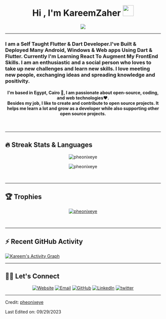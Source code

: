 

<h1 align="center">Hi , I'm KareemZaher <img src="https://media.giphy.com/media/hvRJCLFzcasrR4ia7z/giphy.gif" width="35"></h1>
<p align="center">
  <a href="https://github.com/pheonixeye"><img src="https://readme-typing-svg.herokuapp.com?lines=Front+End+Developer;|%20Flutter%20|%20Dart%20|%20React%20|%20Javascript%20|;Always%20learning%20new%20things&center=true&width=500&height=50"></a>
</p>
<hr/>
<h3>
I am a Self Taught Flutter & Dart Developer.I've Built & Deployed Many Android, Windows & Web apps Using Dart & Flutter. Currently I'm Learning React To Augment My FrontEnd Skills. I am an enthusiastic and a social person who loves to take up new challenges and learn new skills. I love meeting new people, exchanging ideas and spreading knowledge and positivity. </h3>

<h4 align="center">
I'm based in Egypt, Cairo 🙏, I am passionate about open-source, coding, and web technologies❤️. <br />
	Besides my job, I like to create and contribute to open source projects. It helps me learn a lot and grow as a developer while also supporting other open source projects.
</h4>
<br>
<!--<div align="center">
  <a href="https://open.spotify.com/user/6s6pbtefezpookh8gwnkko15v">
    <img src="https://readme-spotify-tingz.vercel.app/api/now-playing">
  </a>
</div> -->
<hr/> 

## 🔥 Streak Stats & Languages
<p align="center"><img src="https://github-readme-streak-stats.herokuapp.com/?user=pheonixeye&theme=algolia" alt="pheonixeye" /></p>
<p align="center"><img src="https://github-readme-stats.vercel.app/api/top-langs/?username=pheonixeye&theme=algolia&layout=compact" alt="pheonixeye" /></p>

<br>
<hr/>

## 🏆 Trophies
<p align="center"> <a href="https://github.com/pheonixeye"><img
      src="https://github-profile-trophy.vercel.app/?username=pheonixeye&row=1&column=3&theme=algolia" alt="pheonixeye" /></a>  </p>

<!-- algolia -->
<br>
<hr/>

## ⚡ Recent GitHub Activity
<a href="https://github.com/pheonixeye"><img alt="Kareem's Activity Graph" src="https://github-readme-activity-graph.vercel.app?username=pheonixeye&custom_title=Kareem's%20Contribution%20Graph&theme=react-dark" /></a>



<hr/>

## 🙋‍♀️ Let's Connect
<p align="center">
 	<a href=""><img src="https://drkaz.dev/favicon.png" alt="Website"/></a>
	<a href="mailto:drkaz@live.com"><img src="https://icons8.com/icon/vFWG4VOBsJTW/microsoft-outlook-2019" title='Email' alt="Email"/></a>
	<a href="https://github.com/pheonixeye"><img src="https://img.icons8.com/bubbles/50/000000/github.png" title='GitHub' alt="GitHub"/></a>
	<a href="www.linkedin.com/in/kareem-zaher"><img src="https://img.icons8.com/bubbles/50/000000/linkedin.png" title='LinkedIn' alt="LinkedIn"/></a>
	<a href="https://twitter.com/kareem_zaher_"><img src="https://img.icons8.com/bubbles/50/000000/twitter-circled.png" title='Twitter' alt="twitter"/></a>
<!-- 	<a href="https://stackoverflow.com/users/13516564/jay"><img src="https://img.icons8.com/bubbles/50/000000/module.png" title='Stack Overflow' alt="stack overflow"/></a> -->
	<!-- <a href=""><img src="https://img.icons8.com/bubbles/50/000000/instagram.png" alt="Instagram"/></a>
	<a href=""><img src="https://img.icons8.com/bubbles/50/000000/youtube.png" alt="Youtube"/></a> -->
	
</p>

----
Credit: [pheonixeye](https://github.com/pheonixeye)

Last Edited on: 09/29/2023
